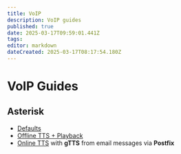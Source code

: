 ```yaml
---
title: VoIP
description: VoIP guides
published: true
date: 2025-03-17T09:59:01.441Z
tags: 
editor: markdown
dateCreated: 2025-03-17T08:17:54.180Z
---
```


# VoIP Guides

## Asterisk
- [Defaults](/voip/defaults)
- [Offline TTS + Playback](/voip/tts-playback)
- [Online TTS](/voip/asterisk-email-to-online-tts) with **gTTS** from email messages via **Postfix**